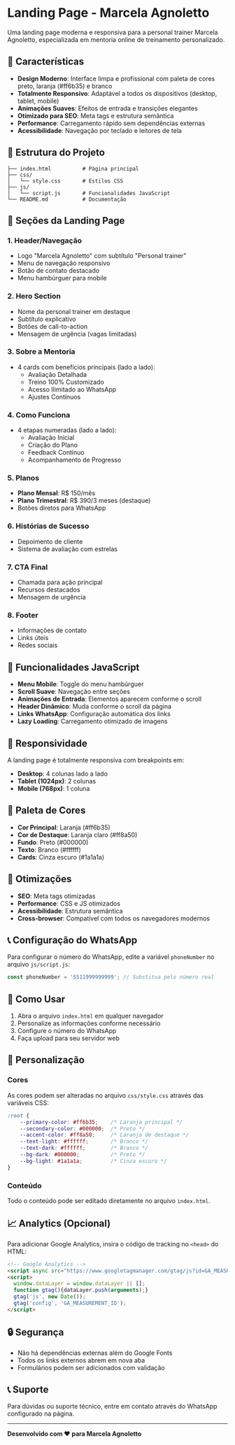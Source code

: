 # Landing Page - Marcela Agnoletto

Uma landing page moderna e responsiva para a personal trainer Marcela Agnoletto, especializada em mentoria online de treinamento personalizado.

## 🚀 Características

- **Design Moderno**: Interface limpa e profissional com paleta de cores preto, laranja (#ff6b35) e branco
- **Totalmente Responsivo**: Adaptável a todos os dispositivos (desktop, tablet, mobile)
- **Animações Suaves**: Efeitos de entrada e transições elegantes
- **Otimizado para SEO**: Meta tags e estrutura semântica
- **Performance**: Carregamento rápido sem dependências externas
- **Acessibilidade**: Navegação por teclado e leitores de tela

## 📁 Estrutura do Projeto

```
├── index.html          # Página principal
├── css/
│   └── style.css       # Estilos CSS
├── js/
│   └── script.js       # Funcionalidades JavaScript
└── README.md           # Documentação
```

## 🎨 Seções da Landing Page

### 1. **Header/Navegação**
- Logo "Marcela Agnoletto" com subtítulo "Personal trainer"
- Menu de navegação responsivo
- Botão de contato destacado
- Menu hambúrguer para mobile

### 2. **Hero Section**
- Nome da personal trainer em destaque
- Subtítulo explicativo
- Botões de call-to-action
- Mensagem de urgência (vagas limitadas)

### 3. **Sobre a Mentoria**
- 4 cards com benefícios principais (lado a lado):
  - Avaliação Detalhada
  - Treino 100% Customizado
  - Acesso Ilimitado ao WhatsApp
  - Ajustes Contínuos

### 4. **Como Funciona**
- 4 etapas numeradas (lado a lado):
  - Avaliação Inicial
  - Criação do Plano
  - Feedback Contínuo
  - Acompanhamento de Progresso

### 5. **Planos**
- **Plano Mensal**: R$ 150/mês
- **Plano Trimestral**: R$ 390/3 meses (destaque)
- Botões diretos para WhatsApp

### 6. **Histórias de Sucesso**
- Depoimento de cliente
- Sistema de avaliação com estrelas

### 7. **CTA Final**
- Chamada para ação principal
- Recursos destacados
- Mensagem de urgência

### 8. **Footer**
- Informações de contato
- Links úteis
- Redes sociais

## 🔧 Funcionalidades JavaScript

- **Menu Mobile**: Toggle do menu hambúrguer
- **Scroll Suave**: Navegação entre seções
- **Animações de Entrada**: Elementos aparecem conforme o scroll
- **Header Dinâmico**: Muda conforme o scroll da página
- **Links WhatsApp**: Configuração automática dos links
- **Lazy Loading**: Carregamento otimizado de imagens

## 📱 Responsividade

A landing page é totalmente responsiva com breakpoints em:
- **Desktop**: 4 colunas lado a lado
- **Tablet (1024px)**: 2 colunas
- **Mobile (768px)**: 1 coluna

## 🎯 Paleta de Cores

- **Cor Principal**: Laranja (#ff6b35)
- **Cor de Destaque**: Laranja claro (#ff8a50)
- **Fundo**: Preto (#000000)
- **Texto**: Branco (#ffffff)
- **Cards**: Cinza escuro (#1a1a1a)

## 🚀 Otimizações

- **SEO**: Meta tags otimizadas
- **Performance**: CSS e JS otimizados
- **Acessibilidade**: Estrutura semântica
- **Cross-browser**: Compatível com todos os navegadores modernos

## 📞 Configuração do WhatsApp

Para configurar o número do WhatsApp, edite a variável `phoneNumber` no arquivo `js/script.js`:

```javascript
const phoneNumber = '5511999999999'; // Substitua pelo número real
```

## 🚀 Como Usar

1. Abra o arquivo `index.html` em qualquer navegador
2. Personalize as informações conforme necessário
3. Configure o número do WhatsApp
4. Faça upload para seu servidor web

## 🎨 Personalização

### Cores
As cores podem ser alteradas no arquivo `css/style.css` através das variáveis CSS:

```css
:root {
    --primary-color: #ff6b35;    /* Laranja principal */
    --secondary-color: #000000;  /* Preto */
    --accent-color: #ff8a50;     /* Laranja de destaque */
    --text-light: #ffffff;       /* Branco */
    --text-dark: #ffffff;        /* Branco */
    --bg-dark: #000000;          /* Preto */
    --bg-light: #1a1a1a;         /* Cinza escuro */
}
```

### Conteúdo
Todo o conteúdo pode ser editado diretamente no arquivo `index.html`.

## 📈 Analytics (Opcional)

Para adicionar Google Analytics, insira o código de tracking no `<head>` do HTML:

```html
<!-- Google Analytics -->
<script async src="https://www.googletagmanager.com/gtag/js?id=GA_MEASUREMENT_ID"></script>
<script>
  window.dataLayer = window.dataLayer || [];
  function gtag(){dataLayer.push(arguments);}
  gtag('js', new Date());
  gtag('config', 'GA_MEASUREMENT_ID');
</script>
```

## 🔒 Segurança

- Não há dependências externas além do Google Fonts
- Todos os links externos abrem em nova aba
- Formulários podem ser adicionados com validação

## 📞 Suporte

Para dúvidas ou suporte técnico, entre em contato através do WhatsApp configurado na página.

---

**Desenvolvido com ❤️ para Marcela Agnoletto**
